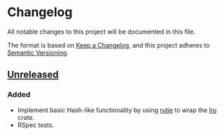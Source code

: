 # Changelog
All notable changes to this project will be documented in this file.

The format is based on [Keep a Changelog](https://keepachangelog.com/en/1.0.0/),
and this project adheres to [Semantic Versioning](https://semver.org/spec/v2.0.0.html).

## [Unreleased]
### Added
- Implement basic Hash-like functionality by using
  [rutie](https://rubygems.org/gems/rutie) to wrap the
  [lru](https://crates.io/crates/lru) crate.
- RSpec tests.

[Unreleased]: https://github.com/asppsa/rusty_lru/commits/master
